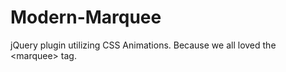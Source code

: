 Modern-Marquee
==============

jQuery plugin utilizing CSS Animations. Because we all loved the &lt;marquee> tag.
